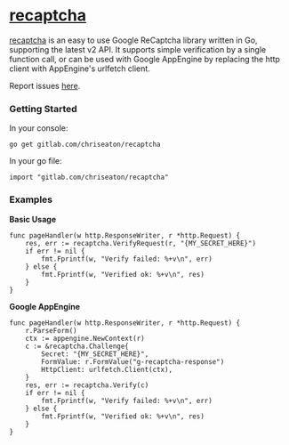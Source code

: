 # [recaptcha](https://gitlab.com/chriseaton/recaptcha)

[recaptcha](https://gitlab.com/chriseaton/recaptcha) is an easy to use Google ReCaptcha library written in Go, 
supporting the latest v2 API. It supports simple verification by a single function call, or can be used with Google
AppEngine by replacing the http client with AppEngine's urlfetch client.

Report issues [here](https://gitlab.com/chriseaton/recaptcha/issues).

### Getting Started

In your console:
````
go get gitlab.com/chriseaton/recaptcha
````
In your go file:
````
import "gitlab.com/chriseaton/recaptcha"
````

### Examples
**Basic Usage**
````
func pageHandler(w http.ResponseWriter, r *http.Request) {
	res, err := recaptcha.VerifyRequest(r, "{MY_SECRET_HERE}")
	if err != nil {
		fmt.Fprintf(w, "Verify failed: %+v\n", err)
	} else {
		fmt.Fprintf(w, "Verified ok: %+v\n", res)
	}
}
````

**Google AppEngine**
````
func pageHandler(w http.ResponseWriter, r *http.Request) {
	r.ParseForm()
	ctx := appengine.NewContext(r)
	c := &recaptcha.Challenge{
		Secret: "{MY_SECRET_HERE}",
		FormValue: r.FormValue("g-recaptcha-response")
		HttpClient: urlfetch.Client(ctx),
	}
	res, err := recaptcha.Verify(c)
	if err != nil {
		fmt.Fprintf(w, "Verify failed: %+v\n", err)
	} else {
		fmt.Fprintf(w, "Verified ok: %+v\n", res)
	}
}
````